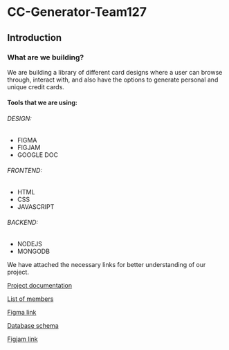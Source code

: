 # CC-Generator-Team127

## Introduction

### What are we building?
We are building a library of different card designs where a user can browse through, interact with, and also have the options to generate personal and unique credit cards.

#### Tools that we are using:

###### DESIGN:
  * FIGMA
  * FIGJAM
  * GOOGLE DOC
  
###### FRONTEND:
  * HTML
  * CSS
  * JAVASCRIPT
  
###### BACKEND:
  * NODEJS
  * MONGODB


We have attached the necessary links for better understanding of our project.

[Project documentation](https://docs.google.com/document/d/1nSPZrMSkazsjBJe5UKSdXXIiXWSh-FHYP9ACT4WdLcg/edit?usp=sharing)

[List of members](https://docs.google.com/spreadsheets/d/13-wTsqPr9UyZD96kKnywliCcZduENpLvDsflj7ooleg/edit?usp=sharing)

[Figma link](https://www.figma.com/file/vu6DUnnrYcmQk0pceFn0x4/CC-Gen?node-id=7%3A3)

[Database schema](https://github.com/zuri-training/CC-Generator-Team127/blob/Backend-Dev/README.md)

[Figjam link](https://www.figma.com/file/tXPnmUReyZ8hiuBU2IjBam/USER-RESEARCH-2-TASK-(Copy)?node-id=15%3A202)
